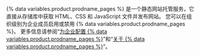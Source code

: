 {% data variables.product.prodname_pages %} 是一个静态网站托管服务，它直接从存储库中获取 HTML、CSS 和 JavaScript 文件并发布网站。 您可以在组织级别为企业成员启用或禁用 {% data variables.product.prodname_pages %}。 更多信息请参阅“[为企业配置 {% data variables.product.prodname_pages %}](/admin/configuration/configuring-your-enterprise/configuring-github-pages-for-your-enterprise)”和“[关于 {% data variables.product.prodname_pages %}](/pages/getting-started-with-github-pages/about-github-pages)”。
